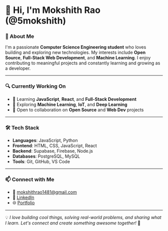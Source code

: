 # 👋 Hi, I'm Mokshith Rao (@5mokshith)

### 🚀 About Me  
I'm a passionate **Computer Science Engineering student** who loves building and exploring new technologies. My interests include **Open Source**, **Full-Stack Web Development**, and **Machine Learning**. I enjoy contributing to meaningful projects and constantly learning and growing as a developer.

---

### 🔍 Currently Working On  
- 🌱 Learning **JavaScript**, **React**, and **Full-Stack Development**  
- 🤖 Exploring **Machine Learning**, **IoT**, and **Deep Learning**  
- 🤝 Open to collaboration on **Open Source** and **Web Dev** projects  

---

### 🛠️ Tech Stack  
- **Languages**: JavaScript, Python  
- **Frontend**: HTML, CSS, JavaScript, React  
- **Backend**: Supabase, Firebase, Node.js  
- **Databases**: PostgreSQL, MySQL  
- **Tools**: Git, GitHub, VS Code  

---

### 📫 Connect with Me  
- 📧 [mokshithrao1481@gmail.com](mailto:mokshithrao1481@gmail.com)  
- 💼 [LinkedIn](https://www.linkedin.com/in/mokshith-rao-50a385290)  
- 🌐 [Portfolio](https://mokshith.vercel.app)

---

💡 *I love building cool things, solving real-world problems, and sharing what I learn. Let's connect and create something awesome together!* 🚀
